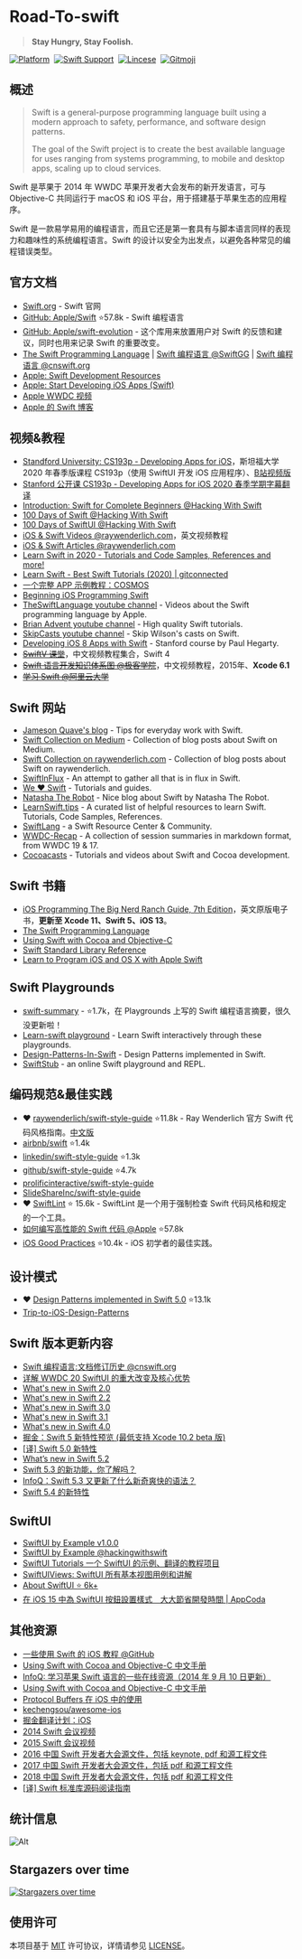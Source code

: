 # Road-To-swift

> **Stay Hungry, Stay Foolish.**

[![Platform](https://img.shields.io/badge/platform-iOS-yellowgreen?style=flat-square)](https://developer.apple.com/iphone/)&nbsp;
[![Swift Support](https://img.shields.io/badge/Swift-5.5-orange.svg)](https://www.swift.org/)&nbsp;
[![Lincese](https://img.shields.io/badge/License-MIT-informational?style=flat-square)](https://www.apache.org/licenses/LICENSE-2.0.html)&nbsp;
[![Gitmoji](https://img.shields.io/badge/gitmoji-%20😜%20😍-FFDD67.svg?style=flat-square)](https://gitmoji.dev)



## 概述

> Swift is a general-purpose programming language built using a modern approach to safety, performance, and software design patterns.
> 
> The goal of the Swift project is to create the best available language for uses ranging from systems programming, to mobile and desktop apps, scaling up to cloud services.

Swift 是苹果于 2014 年 WWDC 苹果开发者大会发布的新开发语言，可与 Objective-C 共同运行于 macOS 和 iOS 平台，用于搭建基于苹果生态的应用程序。

Swift 是一款易学易用的编程语言，而且它还是第一套具有与脚本语言同样的表现力和趣味性的系统编程语言。Swift 的设计以安全为出发点，以避免各种常见的编程错误类型。



## 官方文档

* [Swift.org](https://swift.org/) - Swift 官网
* [GitHub: Apple/Swift](https://github.com/apple/swift) ⭐️57.8k - Swift 编程语言
* [GitHub: Apple/swift-evolution](https://github.com/apple/swift-evolution) - 这个库用来放置用户对 Swift 的反馈和建议，同时也用来记录 Swift 的重要改变。
* [The Swift Programming Language](https://docs.swift.org/swift-book/index.html) | [Swift 编程语言 @SwiftGG](https://swiftgg.gitbook.io/swift/) | [Swift 编程语言 @cnswift.org](https://www.cnswift.org/)
* [Apple: Swift Development Resources](https://developer.apple.com/swift/resources/)
* [Apple: Start Developing iOS Apps (Swift)](https://developer.apple.com/library/archive/referencelibrary/GettingStarted/DevelopiOSAppsSwift/#//apple_ref/doc/uid/TP40015214-CH2-SW1)
* [Apple WWDC 视频](https://developer.apple.com/videos/all-videos/)
* [Apple 的 Swift 博客](https://developer.apple.com/swift/blog/)



## 视频&教程

* [Standford University: CS193p - Developing Apps for iOS](https://cs193p.sites.stanford.edu/)，斯坦福大学 2020 年春季版课程 CS193p（使用 SwiftUI 开发 iOS 应用程序）、[B站视频版](https://www.bilibili.com/video/BV14z4y1d7b4)
* [Stanford 公开课 CS193p - Developing Apps for iOS 2020 春季学期字幕翻译](https://github.com/Apollonyan/CS193p-Developing-Apps-for-iOS-Spring-2020) 
* [Introduction: Swift for Complete Beginners @Hacking With Swift](https://www.hackingwithswift.com/read/0/overview)
* [100 Days of Swift @Hacking With Swift](https://www.hackingwithswift.com/100)
* [100 Days of SwiftUI @Hacking With Swift](https://www.hackingwithswift.com/100/swiftui)
* [iOS & Swift Videos @raywenderlich.com](https://www.raywenderlich.com/ios)，英文视频教程
* [iOS & Swift Articles @raywenderlich.com](https://www.raywenderlich.com/ios/articles)
* [Learn Swift in 2020 - Tutorials and Code Samples, References and more!](https://learnswift.tips/)
* [Learn Swift - Best Swift Tutorials (2020) | gitconnected](https://gitconnected.com/learn/ios-swift)
* [一个完整 APP 示例教程：COSMOS](http://c4ios.swift.gg/)
* [Beginning iOS Programming Swift](https://www.appcoda.com/learnswift/)
* [TheSwiftLanguage youtube channel](https://www.youtube.com/user/TheSwiftLanguage/) - Videos about the Swift programming language by Apple.
* [Brian Advent youtube channel](https://www.youtube.com/channel/UCysEngjfeIYapEER9K8aikw/videos) - High quality Swift tutorials.
* [SkipCasts youtube channel](https://www.youtube.com/user/SkipCasts/videos) - Skip Wilson's casts on Swift.
* [Developing iOS 8 Apps with Swift](https://itunes.apple.com/us/course/developing-ios-8-apps-swift/id961180099) - Stanford course by Paul Hegarty.
* [~~SwiftV 课堂~~](http://www.swiftv.cn/)，中文视频教程集合，Swift 4
* [~~Swift 语言开发知识体系图 @极客学院~~](https://www.jikexueyuan.com/path/swift)，中文视频教程，2015年、**Xcode 6.1**
* [~~学习 Swift @阿里云大学~~](https://edu.aliyun.com/course/492?spm=5176.10731542.0.0.3b1e6cd6DoIKKa)



## Swift 网站


* [Jameson Quave's blog](http://jamesonquave.com/blog/category/swift/) - Tips for everyday work with Swift.
* [Swift Collection on Medium](https://medium.com/swift-programming) - Collection of blog posts about Swift on Medium.
* [Swift Collection on raywenderlich.com](http://www.raywenderlich.com/?s=swift) - Collection of blog posts about Swift on raywenderlich.
* [SwiftInFlux](https://github.com/ksm/SwiftInFlux) - An attempt to gather all that is in flux in Swift.
* [We ❤ Swift](http://www.weheartswift.com/) - Tutorials and guides.
* [Natasha The Robot](http://natashatherobot.com/) - Nice blog about Swift by Natasha The Robot.
* [LearnSwift.tips](http://www.learnswift.tips/) - A curated list of helpful resources to learn Swift. Tutorials, Code Samples, References.
* [SwiftLang](http://swiftlang.eu) - a Swift Resource Center & Community.
* [WWDC-Recap](https://erenkabakci.github.io/WWDC-Recap/) - A collection of session summaries in markdown format, from WWDC 19 & 17.
* [Cocoacasts](https://cocoacasts.com/) - Tutorials and videos about Swift and Cocoa development.



## Swift 书籍

* [iOS Programming The Big Nerd Ranch Guide, 7th Edition](https://mega.nz/file/JOo20AQJ#fokX1urccP-Qc_30BDChUW8EEQWlynr7IfpoQuks5lc)，英文原版电子书，**更新至 Xcode 11、Swift 5、iOS 13**。
* [The Swift Programming Language](https://itunes.apple.com/us/book/the-swift-programming-language/id881256329?mt=11)
* [Using Swift with Cocoa and Objective-C](https://itunes.apple.com/us/book/using-swift-cocoa-objective/id888894773?mt=11)
* [Swift Standard Library Reference](https://developer.apple.com/library/prerelease/ios/documentation/General/Reference/SwiftStandardLibraryReference/)
* [Learn to Program iOS and OS X with Apple Swift](https://www.kickstarter.com/projects/alanforbes/learn-to-program-ios-and-os-x-with-apple-swift?utm_medium=referral&utm_source=swift.zeef.com%2Frobin.eggenkamp&utm_campaign=ZEEF)





## Swift Playgrounds

* [swift-summary](https://github.com/jakarmy/swift-summary) - ⭐️1.7k，在 Playgrounds 上写的 Swift 编程语言摘要，很久没更新啦！
* [Learn-swift playground](https://github.com/nettlep/learn-swift) - Learn Swift interactively through these playgrounds.
* [Design-Patterns-In-Swift](https://github.com/ochococo/Design-Patterns-In-Swift) - Design Patterns implemented in Swift.
* [SwiftStub](http://swiftstub.com) - an online Swift playground and REPL.



## 编码规范&最佳实践

* :heart: [raywenderlich/swift-style-guide](https://github.com/raywenderlich/swift-style-guide) ⭐️11.8k - Ray Wenderlich 官方 Swift 代码风格指南。[中文版](https://github.com/SketchK/swift-style-guide-by-raywenderlich-in-chinese)
* [airbnb/swift](https://github.com/airbnb/swift) ⭐️1.4k
* [linkedin/swift-style-guide](https://github.com/linkedin/swift-style-guide) ⭐️1.3k
* [github/swift-style-guide](https://github.com/github/swift-style-guide) ⭐️4.7k
* [prolificinteractive/swift-style-guide](https://github.com/prolificinteractive/swift-style-guide)
* [SlideShareInc/swift-style-guide](https://github.com/SlideShareInc/swift-style-guide)
* :heart: [SwiftLint](https://github.com/realm/SwiftLint) ⭐️ 15.6k - SwiftLint 是一个用于强制检查 Swift 代码风格和规定的一个工具。
* [如何编写高性能的 Swift 代码 @Apple](https://github.com/apple/swift/blob/main/docs/OptimizationTips.rst) ⭐️57.8k
* [iOS Good Practices](https://github.com/futurice/ios-good-practices) ⭐️10.4k - iOS 初学者的最佳实践。



## 设计模式

* :heart: [Design Patterns implemented in Swift 5.0](https://github.com/ochococo/Design-Patterns-In-Swift) ⭐️13.1k
* [Trip-to-iOS-Design-Patterns](https://github.com/skyming/Trip-to-iOS-Design-Patterns)



## Swift 版本更新内容

* [Swift 编程语言:文档修订历史 @cnswift.org](https://www.cnswift.org/document-revision-history)
* [详解 WWDC 20 SwiftUI 的重大改变及核心优势](https://www.infoq.cn/article/vYYtkGTqkWDJtEYrg0aP?utm_source=related_read_bottom&utm_medium=article)
* [What's new in Swift 2.0](https://www.hackingwithswift.com/swift2)
* [What's new in Swift 2.2](https://www.hackingwithswift.com/swift2-2)
* [What's new in Swift 3.0](https://www.hackingwithswift.com/swift3)
* [What's new in Swift 3.1](https://www.hackingwithswift.com/swift3-1)
* [What's new in Swift 4.0](https://www.hackingwithswift.com/swift4)
* [掘金：Swift 5 新特性预览 (最低支持 Xcode 10.2 beta 版)](https://juejin.im/post/6844903767792435208)
* [[译] Swift 5.0 新特性](https://juejin.im/post/5ca41d766fb9a05e6d61ad2b)
* [What’s new in Swift 5.2](https://www.hackingwithswift.com/articles/212/whats-new-in-swift-5-2)
* [Swift 5.3 的新功能，你了解吗？](https://juejin.cn/post/6854573212555182093)
* [InfoQ：Swift 5.3 又更新了什么新奇爽快的语法？](https://www.infoq.cn/article/Sv1ropcrVfCefYP707dS)
* [Swift 5.4 的新特性](https://juejin.cn/post/6937481372772597767)



## SwiftUI

* [SwiftUI by Example v1.0.0](https://jaywcjlove.gitee.io/swiftui-example/)
* [SwiftUI by Example @hackingwithswift](https://www.hackingwithswift.com/quick-start/swiftui)
* [SwiftUI Tutorials 一个 SwiftUI 的示例、翻译的教程项目](https://github.com/WillieWangWei/SwiftUI-Tutorials)
* [SwiftUIViews: SwiftUI 所有基本视图用例和讲解](https://github.com/WillieWangWei/SwiftUI-Tutorials)
* [About SwiftUI ⭐️ 6k+](https://github.com/Juanpe/About-SwiftUI)
* [在 iOS 15 中為 SwiftUI 按鈕設置樣式　大大節省開發時間 | AppCoda](https://www.appcoda.com.tw/swiftui-buttons-ios-15/)



## 其他资源

* [一些使用 Swift 的 iOS 教程 @GitHub](https://github.com/yrq110/some-ios-tutorials-with-swift-cn)
* [Using Swift with Cocoa and Objective-C 中文手册](https://github.com/CocoaChina-editors/Welcome-to-Swift/blob/master/UsingSwiftwithCocoaandObjective-C%E4%B8%AD%E6%96%87%E6%89%8B%E5%86%8C.md)
* [InfoQ: 学习苹果 Swift 语言的一些在线资源（2014 年 9 月 10 日更新）](https://www.infoq.cn/article/2014/06/apple-swift-learning-resources/)
* [Using Swift with Cocoa and Objective-C 中文手册](https://github.com/CocoaChina-editors/Welcome-to-Swift/blob/master/UsingSwiftwithCocoaandObjective-C%E4%B8%AD%E6%96%87%E6%89%8B%E5%86%8C.md)
* [Protocol Buffers 在 iOS 中的使用](https://juejin.cn/post/6844903622266847246)
* [kechengsou/awesome-ios](https://github.com/kechengsou/awesome-ios)
* [掘金翻译计划：iOS](https://github.com/xitu/gold-miner/blob/master/ios.md)
* [2014 Swift 会议视频](http://2014.funswiftconf.com/speakers/john.html)
* [2015 Swift 会议视频](http://2015.funswiftconf.com/)
* [2016 中国 Swift 开发者大会源文件，包括 keynote, pdf 和源工程文件](https://github.com/atConf/atswift-2016-resources)
* [2017 中国 Swift 开发者大会源文件，包括 pdf 和源工程文件](https://github.com/atConf/atswift-2017-resources)
* [2018 中国 Swift 开发者大会源文件，包括 pdf 和源工程文件](https://github.com/atConf/atswift-2018-resources)
* [[译] Swift 标准库源码阅读指南](https://xiaozhuanlan.com/topic/8732549601)


## 统计信息

![Alt](https://repobeats.axiom.co/api/embed/e6d86c8eea5e9b7642304078ca785841cbb32cf8.svg "Repobeats analytics image")


## Stargazers over time

[![Stargazers over time](https://starchart.cc/Andy0570/ios-tutorials-with-swift.svg)](https://starchart.cc/Andy0570/ios-tutorials-with-swift)



## 使用许可

本项目基于 [MIT](https://opensource.org/licenses/MIT) 许可协议，详情请参见 [LICENSE](https://github.com/Andy0570/ios-tutorials-with-swift/blob/main/LICENSE)。
